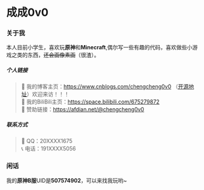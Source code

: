 # 成成0v0
### 关于我
本人目前小学生，喜欢玩**原神**和**Minecraft**,偶尔写一些有趣的代码，喜欢做些小游戏之类的东西，~~还会画像素画~~（很渣）。
##### 个人链接
>🔗 我的博客主页：https://www.cnblogs.com/chengcheng0v0 （[开源地址](https://github.com/ChengCheng0v0/cnblogs)）欢迎来访！！！  
>🧨 我的BiliBili主页：https://space.bilibili.com/675279872  
>🧧 赞助链接：https://afdian.net/@chengcheng0v0  
##### 联系方式
>🐧  QQ：20XXXX1675  
>📞  电话：191XXXX5056
### 闲话
我的**原神B服**UID是**507574902**，可以来找我玩哟~
